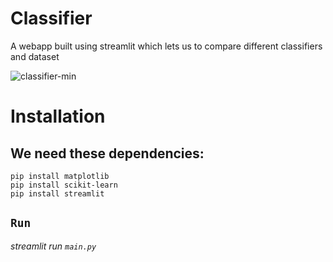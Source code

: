# Classifier
A webapp built using streamlit which lets us to compare different classifiers and dataset


![classifier-min](https://user-images.githubusercontent.com/54054165/125445574-fb6237f5-ef28-4f98-a505-dd3786c402a2.gif)
# Installation
## We need these dependencies:
```
pip install matplotlib
pip install scikit-learn
pip install streamlit
```
## `Run`

<i>streamlit run `main.py`</i>
